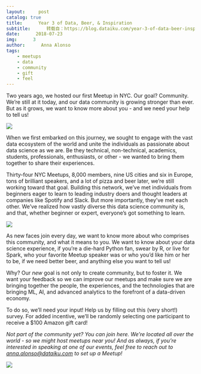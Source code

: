 ```yaml
---
layout:     post
catalog: true
title:      Year 3 of Data, Beer, & Inspiration
subtitle:      转载自：https://blog.dataiku.com/year-3-of-data-beer-inspiration
date:      2018-07-23
img:      3
author:      Anna Alonso
tags:
    - meetups
    - data
    - community
    - gift
    - feel
---
```


Two years ago, we hosted our first Meetup in NYC. Our goal? Community. We’re still at it today, and our data community is growing stronger than ever. But as it grows, we want to know more about you - and we need your help to tell us!

![](https://blog.dataiku.com/hs-fs/hubfs/dataiku-meetup%202.jpg?t=1533225894478&width=4032&name=dataiku-meetup%202.jpg)


When we first embarked on this journey, we sought to engage with the vast data ecosystem of the world and unite the individuals as passionate about data science as we are. Be they technical, non-technical, academics, students, professionals, enthusiasts, or other - we wanted to bring them together to share their experiences.

Thirty-four NYC Meetups, 8,000 members, nine US cities and six in Europe, tons of brilliant speakers, and a lot of pizza and beer later, we’re still working toward that goal. Building this network, we’ve met individuals from beginners eager to learn to leading industry doers and thought leaders at companies like Spotify and Slack. But more importantly, they’ve met each other. We’ve realized how vastly diverse this data science community is, and that, whether beginner or expert, everyone’s got something to learn.

![](https://blog.dataiku.com/hs-fs/hubfs/Meetups/%23DataConnect%20large.png?t=1533225894478&width=784&name=%23DataConnect%20large.png)


As new faces join every day, we want to know more about who comprises this community, and what it means to you. We want to know about your data science experience, if you’re a die-hard Python fan, swear by R, or live for Spark, who your favorite Meetup speaker was or who you’d like him or her to be, if we need better beer, and anything else you want to tell us!

Why? Our *new* goal is not only to create community, but to foster it. We want your feedback so we can improve our meetups and make sure we are bringing together the people, the experiences, and the technologies that are bringing ML, AI, and advanced analytics to the forefront of a data-driven economy.

To do so, we’ll need your input! Help us by filling out this (very short!) survey. For added incentive, we’ll be randomly selecting one participant to receive a $100 Amazon gift card!

*Not part of the community yet? You can join *here*. We’re located all over the world - so we might host meetups near you! And as always, if you’re interested in speaking at one of our events, feel free to reach out to *anna.alonso@dataiku.com* to set up a Meetup!* 

![](https://no-cache.hubspot.com/cta/default/2123903/640814db-a4ac-432a-a08f-f38cd76c45f3.png)

